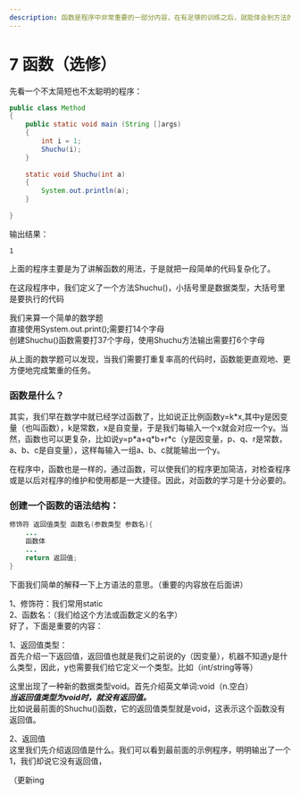 ```yaml
---
description: 函数是程序中非常重要的一部分内容，在有足够的训练之后，就能体会到方法的好处了
---
```


# 7  函数（选修）

先看一个不太简短也不太聪明的程序：

```java
public class Method
{
    public static void main (String []args)
    {
        int i = 1;
        Shuchu(i);
    }
    
    static void Shuchu(int a)
    {
        System.out.println(a);
    }
    
}
```

输出结果：

`1`

上面的程序主要是为了讲解函数的用法，于是就把一段简单的代码复杂化了。

在这段程序中，我们定义了一个方法Shuchu\(\)，小括号里是数据类型，大括号里是要执行的代码



我们来算一个简单的数学题  
直接使用System.out.print\(\);需要打14个字母  
创建Shuchu\(\)函数需要打37个字母，使用Shuchu方法输出需要打6个字母

从上面的数学题可以发现，当我们需要打重复率高的代码时，函数能更直观地、更方便地完成繁重的任务。

### 函数是什么？

其实，我们早在数学中就已经学过函数了，比如说正比例函数y=k\*x,其中y是因变量（也叫函数），k是常数，x是自变量，于是我们每输入一个x就会对应一个y。当然，函数也可以更复杂，比如说y=p\*a+q\*b+r\*c（y是因变量，p、q、r是常数，a、b、c是自变量），这样每输入一组a、b、c就能输出一个y。

在程序中，函数也是一样的，通过函数，可以使我们的程序更加简洁，对检查程序或是以后对程序的维护和使用都是一大捷径。因此，对函数的学习是十分必要的。

### 创建一个函数的语法结构：

```java
修饰符 返回值类型 函数名(参数类型 参数名){
    ...
    函数体
    ...
    return 返回值;
}
```

下面我们简单的解释一下上方语法的意思。（重要的内容放在后面讲）

1、修饰符：我们常用static  
2、函数名：（我们给这个方法或函数定义的名字）  
好了，下面是重要的内容：

1、返回值类型：  
首先介绍一下返回值，返回值也就是我们之前说的y（因变量），机器不知道y是什么类型，因此，y也需要我们给它定义一个类型。比如（int/string等等）

这里出现了一种新的数据类型void。首先介绍英文单词:void（n.空白）  
_**当返回值类型为void时，就没有返回值。**_  
比如说最前面的Shuchu\(\)函数，它的返回值类型就是void，这表示这个函数没有返回值。

2、返回值  
这里我们先介绍返回值是什么。我们可以看到最前面的示例程序，明明输出了一个1，我们却说它没有返回值，

（更新ing

